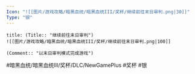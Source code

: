 ```yaml
---
Icon: "![[图片/游戏攻略/暗黑血统/暗黑血统III/奖杯/继续前往末日审判.png|30]]"
Type: "银"
---
```

```ad-common-silver-trophy
title: (Title:: "继续前往末日审判")
![[图片/游戏攻略/暗黑血统/暗黑血统III/奖杯/继续前往末日审判.png|100]]

(Comment:: "以末日审判模式完成游戏")
```

#暗黑血统/暗黑血统III/奖杯/DLC/NewGamePlus #奖杯 #银
